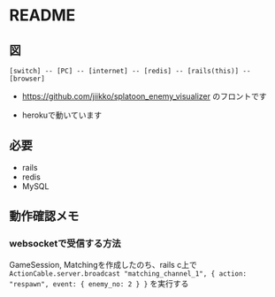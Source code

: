 # README
## 図
```
[switch] -- [PC] -- [internet] -- [redis] -- [rails(this)] -- [browser]
```

* https://github.com/jiikko/splatoon_enemy_visualizer のフロントです

* herokuで動いています

## 必要
* rails
* redis
* MySQL

## 動作確認メモ
### websocketで受信する方法
GameSession, Matchingを作成したのち、rails c上で`ActionCable.server.broadcast "matching_channel_1", { action: "respawn", event: { enemy_no: 2 } }` を実行する

